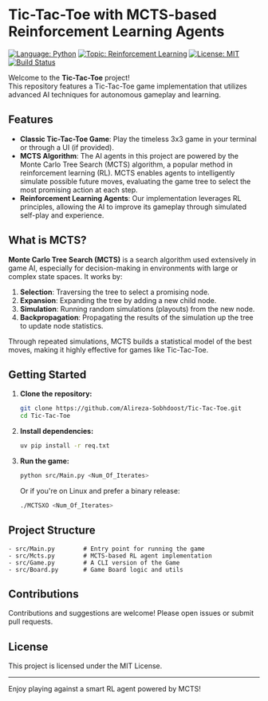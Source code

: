 # Tic-Tac-Toe with MCTS-based Reinforcement Learning Agents

[![Language: Python](https://img.shields.io/badge/language-Python-3776ab?logo=python&logoColor=white)](https://www.python.org)
[![Topic: Reinforcement Learning](https://img.shields.io/badge/topic-Reinforcement%20Learning-blue)](#)
[![License: MIT](https://img.shields.io/badge/license-MIT-green)](LICENSE)
[![Build Status](https://img.shields.io/badge/build-passing-brightgreen)](#)


Welcome to the **Tic-Tac-Toe** project!  
This repository features a Tic-Tac-Toe game implementation that utilizes advanced AI techniques for autonomous gameplay and learning.

## Features

- **Classic Tic-Tac-Toe Game**: Play the timeless 3x3 game in your terminal or through a UI (if provided).
- **MCTS Algorithm**: The AI agents in this project are powered by the Monte Carlo Tree Search (MCTS) algorithm, a popular method in reinforcement learning (RL). MCTS enables agents to intelligently simulate possible future moves, evaluating the game tree to select the most promising action at each step.
- **Reinforcement Learning Agents**: Our implementation leverages RL principles, allowing the AI to improve its gameplay through simulated self-play and experience.

## What is MCTS?

**Monte Carlo Tree Search (MCTS)** is a search algorithm used extensively in game AI, especially for decision-making in environments with large or complex state spaces. It works by:

1. **Selection**: Traversing the tree to select a promising node.
2. **Expansion**: Expanding the tree by adding a new child node.
3. **Simulation**: Running random simulations (playouts) from the new node.
4. **Backpropagation**: Propagating the results of the simulation up the tree to update node statistics.

Through repeated simulations, MCTS builds a statistical model of the best moves, making it highly effective for games like Tic-Tac-Toe.

## Getting Started

1. **Clone the repository:**
   ```bash
   git clone https://github.com/Alireza-Sobhdoost/Tic-Tac-Toe.git
   cd Tic-Tac-Toe
   ```

2. **Install dependencies:**
   ```bash
   uv pip install -r req.txt
   ```

3. **Run the game:**
   ```bash
   python src/Main.py <Num_Of_Iterates>
   ```

   Or if you're on Linux and prefer a binary release:
   ```bash
   ./MCTSXO <Num_Of_Iterates>
   ```

## Project Structure

```
- src/Main.py        # Entry point for running the game
- src/Mcts.py        # MCTS-based RL agent implementation
- src/Game.py        # A CLI version of the Game 
- src/Board.py       # Game Board logic and utils
```

## Contributions

Contributions and suggestions are welcome! Please open issues or submit pull requests.

## License

This project is licensed under the MIT License.

---

Enjoy playing against a smart RL agent powered by MCTS!
